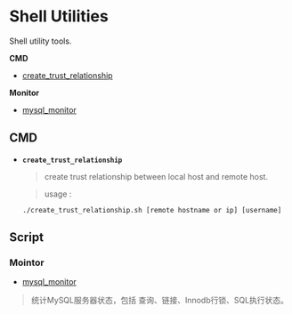 
# Shell Utilities
Shell utility tools.
  
**CMD**
- [create_trust_relationship](#1)  

**Monitor**
- [mysql_monitor](#2)

## CMD

- **`create_trust_relationship`**<span id="1"></span>
  
  > create trust relationship between local host and remote host.

  > usage :
  ```shell
  ./create_trust_relationship.sh [remote hostname or ip] [username]
  ```
## Script
### Mointor
- [mysql_monitor](https://github.com/SunnnyChan/shell-utilities/blob/master/monitor/mysql_monitor/README.md) <span id="2"></span>
> 统计MySQL服务器状态，包括 查询、链接、Innodb行锁、SQL执行状态。
